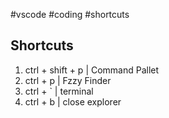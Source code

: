 #vscode #coding #shortcuts

## Shortcuts
1. ctrl + shift + p | Command Pallet
2. ctrl + p | Fzzy Finder
3.  ctrl + \`  | terminal 
4. ctrl + b | close explorer 



